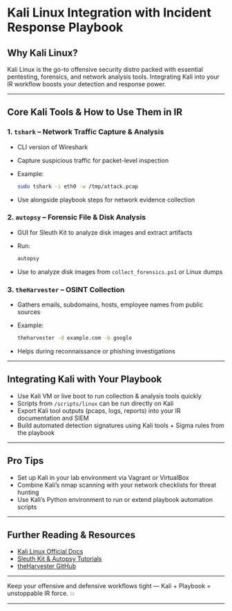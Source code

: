 # Kali Linux Integration with Incident Response Playbook

## Why Kali Linux?

Kali Linux is the go-to offensive security distro packed with essential pentesting, forensics, and network analysis tools. Integrating Kali into your IR workflow boosts your detection and response power.

---

## Core Kali Tools & How to Use Them in IR

### 1. `tshark` – Network Traffic Capture & Analysis

* CLI version of Wireshark
* Capture suspicious traffic for packet-level inspection
* Example:

  ```bash
  sudo tshark -i eth0 -w /tmp/attack.pcap
  ```
* Use alongside playbook steps for network evidence collection

### 2. `autopsy` – Forensic File & Disk Analysis

* GUI for Sleuth Kit to analyze disk images and extract artifacts
* Run:

  ```bash
  autopsy
  ```
* Use to analyze disk images from `collect_forensics.ps1` or Linux dumps

### 3. `theHarvester` – OSINT Collection

* Gathers emails, subdomains, hosts, employee names from public sources
* Example:

  ```bash
  theharvester -d example.com -b google
  ```
* Helps during reconnaissance or phishing investigations

---

## Integrating Kali with Your Playbook

* Use Kali VM or live boot to run collection & analysis tools quickly
* Scripts from `/scripts/linux` can be run directly on Kali
* Export Kali tool outputs (pcaps, logs, reports) into your IR documentation and SIEM
* Build automated detection signatures using Kali tools + Sigma rules from the playbook

---

## Pro Tips

* Set up Kali in your lab environment via Vagrant or VirtualBox
* Combine Kali’s nmap scanning with your network checklists for threat hunting
* Use Kali’s Python environment to run or extend playbook automation scripts

---

## Further Reading & Resources

* [Kali Linux Official Docs](https://www.kali.org/docs/)
* [Sleuth Kit & Autopsy Tutorials](https://www.sleuthkit.org/autopsy/docs.php)
* [theHarvester GitHub](https://github.com/laramies/theHarvester)

---

Keep your offensive and defensive workflows tight — Kali + Playbook = unstoppable IR force. 💥

---
